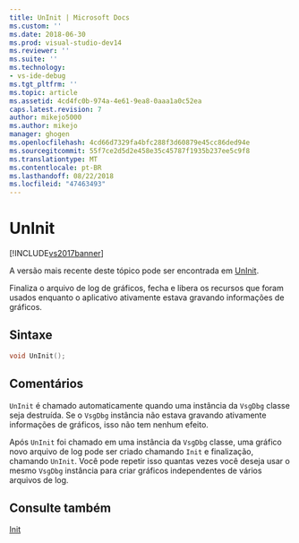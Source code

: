 ```yaml
---
title: UnInit | Microsoft Docs
ms.custom: ''
ms.date: 2018-06-30
ms.prod: visual-studio-dev14
ms.reviewer: ''
ms.suite: ''
ms.technology:
- vs-ide-debug
ms.tgt_pltfrm: ''
ms.topic: article
ms.assetid: 4cd4fc0b-974a-4e61-9ea8-0aaa1a0c52ea
caps.latest.revision: 7
author: mikejo5000
ms.author: mikejo
manager: ghogen
ms.openlocfilehash: 4cd66d7329fa4bfc288f3d60879e45cc86ded94e
ms.sourcegitcommit: 55f7ce2d5d2e458e35c45787f1935b237ee5c9f8
ms.translationtype: MT
ms.contentlocale: pt-BR
ms.lasthandoff: 08/22/2018
ms.locfileid: "47463493"
---
```

# <a name="uninit"></a>UnInit
[!INCLUDE[vs2017banner](../includes/vs2017banner.md)]

A versão mais recente deste tópico pode ser encontrada em [UnInit](https://docs.microsoft.com/visualstudio/debugger/graphics/uninit).  
  
Finaliza o arquivo de log de gráficos, fecha e libera os recursos que foram usados enquanto o aplicativo ativamente estava gravando informações de gráficos.  
  
## <a name="syntax"></a>Sintaxe  
  
```cpp  
void UnInit();  
```  
  
## <a name="remarks"></a>Comentários  
 `UnInit` é chamado automaticamente quando uma instância da `VsgDbg` classe seja destruída. Se o `VsgDbg` instância não estava gravando ativamente informações de gráficos, isso não tem nenhum efeito.  
  
 Após `UnInit` foi chamado em uma instância da `VsgDbg` classe, uma gráfico novo arquivo de log pode ser criado chamando `Init` e finalização, chamando `UnInit`. Você pode repetir isso quantas vezes você deseja usar o mesmo `VsgDbg` instância para criar gráficos independentes de vários arquivos de log.  
  
## <a name="see-also"></a>Consulte também  
 [Init](../debugger/init.md)



